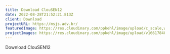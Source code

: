 ```yaml
---
title: Download ClouSEN12
date: 2022-08-28T21:52:21.813Z
client: Download
projectURL: https://msjs.adv.br/
featuredImage: https://res.cloudinary.com/ppkehl/image/upload/c_scale,w_500/v1661784018/projects/msjs_blactu.webp
projectImages: https://res.cloudinary.com/ppkehl/image/upload/v1661784018/projects/msjs_blactu.png
---
```

Download ClouSEN12